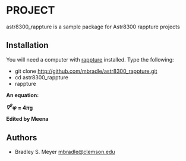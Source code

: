 PROJECT
========

astr8300_rappture is a sample package for Astr8300 rappture projects

Installation
------------

You will need a computer with [rappture](https://nanohub.org/infrastructure/rappture/) installed.  Type the following:

* git clone http://github.com/mbradle/astr8300_rappture.git
* cd astr8300_rappture
* rappture

<b>An equation: 

<em>&nabla;<sup>2</sup>&phi;</em> = 4<em>&pi;</em>g

Edited by Meena</b>

Authors
-------

- Bradley S. Meyer <mbradle@clemson.edu>
